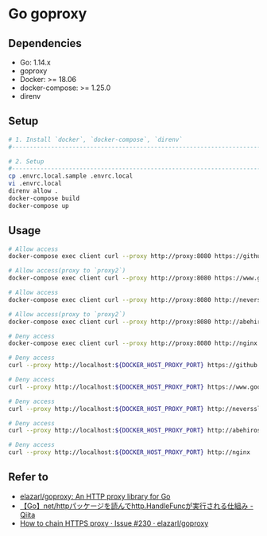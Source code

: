 # Go goproxy

## Dependencies

- Go: 1.14.x
- goproxy
- Docker: >= 18.06
- docker-compose: >= 1.25.0
- direnv

## Setup

```sh
# 1. Install `docker`, `docker-compose`, `direnv`
#------------------------------------------------------------------------------

# 2. Setup
#------------------------------------------------------------------------------
cp .envrc.local.sample .envrc.local
vi .envrc.local
direnv allow .
docker-compose build
docker-compose up
```

## Usage

```sh
# Allow access
docker-compose exec client curl --proxy http://proxy:8080 https://github.com

# Allow access(proxy to `proxy2`)
docker-compose exec client curl --proxy http://proxy:8080 https://www.google.co.jp

# Allow access
docker-compose exec client curl --proxy http://proxy:8080 http://neverssl.com

# Allow access(proxy to `proxy2`)
docker-compose exec client curl --proxy http://proxy:8080 http://abehiroshi.la.coocan.jp

# Deny access
docker-compose exec client curl --proxy http://proxy:8080 http://nginx
```

```sh
# Deny access
curl --proxy http://localhost:${DOCKER_HOST_PROXY_PORT} https://github.com

# Deny access
curl --proxy http://localhost:${DOCKER_HOST_PROXY_PORT} https://www.google.co.jp

# Deny access
curl --proxy http://localhost:${DOCKER_HOST_PROXY_PORT} http://neverssl.com

# Deny access
curl --proxy http://localhost:${DOCKER_HOST_PROXY_PORT} http://abehiroshi.la.coocan.jp

# Deny access
curl --proxy http://localhost:${DOCKER_HOST_PROXY_PORT} http://nginx
```

## Refer to

- [elazarl/goproxy: An HTTP proxy library for Go](https://github.com/elazarl/goproxy)
- [【Go】net/httpパッケージを読んでhttp.HandleFuncが実行される仕組み - Qiita](https://qiita.com/shoichiimamura/items/1d1c64d05f7e72e31a98)
- [How to chain HTTPS proxy · Issue #230 · elazarl/goproxy](https://github.com/elazarl/goproxy/issues/230)
